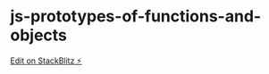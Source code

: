 # js-prototypes-of-functions-and-objects

[Edit on StackBlitz ⚡️](https://stackblitz.com/edit/js-prototypes-of-functions-and-objects)